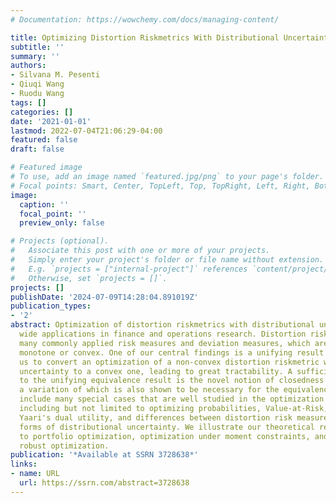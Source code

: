 ```yaml
---
# Documentation: https://wowchemy.com/docs/managing-content/

title: Optimizing Distortion Riskmetrics With Distributional Uncertainty
subtitle: ''
summary: ''
authors:
- Silvana M. Pesenti
- Qiuqi Wang
- Ruodu Wang
tags: []
categories: []
date: '2021-01-01'
lastmod: 2022-07-04T21:06:29-04:00
featured: false
draft: false

# Featured image
# To use, add an image named `featured.jpg/png` to your page's folder.
# Focal points: Smart, Center, TopLeft, Top, TopRight, Left, Right, BottomLeft, Bottom, BottomRight.
image:
  caption: ''
  focal_point: ''
  preview_only: false

# Projects (optional).
#   Associate this post with one or more of your projects.
#   Simply enter your project's folder or file name without extension.
#   E.g. `projects = ["internal-project"]` references `content/project/deep-learning/index.md`.
#   Otherwise, set `projects = []`.
projects: []
publishDate: '2024-07-09T14:28:04.891019Z'
publication_types:
- '2'
abstract: Optimization of distortion riskmetrics with distributional uncertainty has
  wide applications in finance and operations research. Distortion riskmetrics include
  many commonly applied risk measures and deviation measures, which are not necessarily
  monotone or convex. One of our central findings is a unifying result that allows
  us to convert an optimization of a non-convex distortion riskmetric with distributional
  uncertainty to a convex one, leading to great tractability. A sufficient condition
  to the unifying equivalence result is the novel notion of closedness under concentration,
  a variation of which is also shown to be necessary for the equivalence. Our results
  include many special cases that are well studied in the optimization literature,
  including but not limited to optimizing probabilities, Value-at-Risk, Expected Shortfall,
  Yaari's dual utility, and differences between distortion risk measures, under various
  forms of distributional uncertainty. We illustrate our theoretical results via applications
  to portfolio optimization, optimization under moment constraints, and preference
  robust optimization.
publication: '*Available at SSRN 3728638*'
links:
- name: URL
  url: https://ssrn.com/abstract=3728638
---
```

